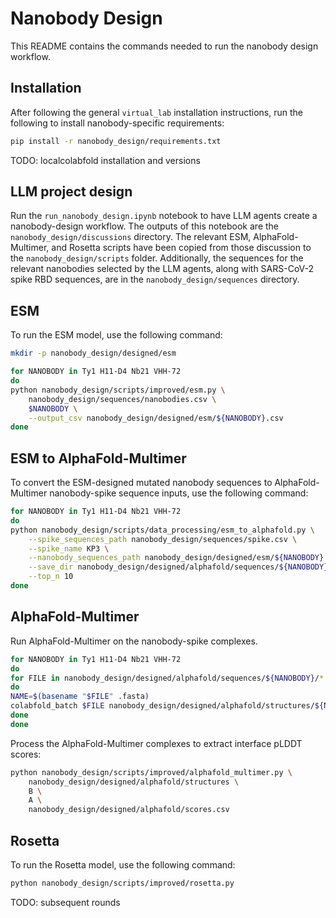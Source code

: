 # Nanobody Design

This README contains the commands needed to run the nanobody design workflow.


## Installation

After following the general `virtual_lab` installation instructions, run the following to install nanobody-specific requirements:

```bash
pip install -r nanobody_design/requirements.txt
```

TODO: localcolabfold installation and versions


## LLM project design

Run the `run_nanobody_design.ipynb` notebook to have LLM agents create a nanobody-design workflow. The outputs of this notebook are the `nanobody_design/discussions` directory. The relevant ESM, AlphaFold-Multimer, and Rosetta scripts have been copied from those discussion to the `nanobody_design/scripts` folder. Additionally, the sequences for the relevant nanobodies selected by the LLM agents, along with SARS-CoV-2 spike RBD sequences, are in the `nanobody_design/sequences` directory.


## ESM

To run the ESM model, use the following command:

```bash
mkdir -p nanobody_design/designed/esm

for NANOBODY in Ty1 H11-D4 Nb21 VHH-72
do
python nanobody_design/scripts/improved/esm.py \
    nanobody_design/sequences/nanobodies.csv \
    $NANOBODY \
    --output_csv nanobody_design/designed/esm/${NANOBODY}.csv
done
```


## ESM to AlphaFold-Multimer

To convert the ESM-designed mutated nanobody sequences to AlphaFold-Multimer nanobody-spike sequence inputs, use the following command:

```bash
for NANOBODY in Ty1 H11-D4 Nb21 VHH-72
do
python nanobody_design/scripts/data_processing/esm_to_alphafold.py \
    --spike_sequences_path nanobody_design/sequences/spike.csv \
    --spike_name KP3 \
    --nanobody_sequences_path nanobody_design/designed/esm/${NANOBODY}.csv \
    --save_dir nanobody_design/designed/alphafold/sequences/${NANOBODY} \
    --top_n 10
done
````


## AlphaFold-Multimer

Run AlphaFold-Multimer on the nanobody-spike complexes.

```bash
for NANOBODY in Ty1 H11-D4 Nb21 VHH-72
do
for FILE in nanobody_design/designed/alphafold/sequences/${NANOBODY}/*.fasta
do
NAME=$(basename "$FILE" .fasta)
colabfold_batch $FILE nanobody_design/designed/alphafold/structures/${NANOBODY}/$NAME
done
done
```

Process the AlphaFold-Multimer complexes to extract interface pLDDT scores:

```bash
python nanobody_design/scripts/improved/alphafold_multimer.py \
    nanobody_design/designed/alphafold/structures \
    B \
    A \
    nanobody_design/designed/alphafold/scores.csv
```


## Rosetta

To run the Rosetta model, use the following command:

```bash
python nanobody_design/scripts/improved/rosetta.py
```

TODO: subsequent rounds
